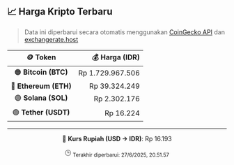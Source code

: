 

<!-- HARGA_KRIPTO -->
## 📈 Harga Kripto Terbaru

> Data ini diperbarui secara otomatis menggunakan [CoinGecko API](https://www.coingecko.com/) dan [exchangerate.host](https://exchangerate.host/)

<div align="center">

| 🪙 Token | 💰 Harga (IDR) |
|:------:|---------------:|
| 🟠 **Bitcoin (BTC)**   | Rp 1.729.967.506 |
| 🔵 **Ethereum (ETH)**  | Rp 39.324.249 |
| 🟣 **Solana (SOL)**    | Rp 2.302.176 |
| 🟢 **Tether (USDT)**   | Rp 16.224 |

---

💱 **Kurs Rupiah (USD → IDR)**: Rp 16.193

🕒 <sub>Terakhir diperbarui: 27/6/2025, 20.51.57</sub>

</div>
<!-- /HARGA_KRIPTO -->